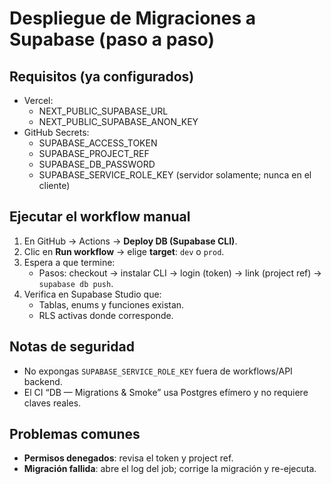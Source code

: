 # Despliegue de Migraciones a Supabase (paso a paso)

## Requisitos (ya configurados)
- Vercel:
  - NEXT_PUBLIC_SUPABASE_URL
  - NEXT_PUBLIC_SUPABASE_ANON_KEY
- GitHub Secrets:
  - SUPABASE_ACCESS_TOKEN
  - SUPABASE_PROJECT_REF
  - SUPABASE_DB_PASSWORD
  - SUPABASE_SERVICE_ROLE_KEY (servidor solamente; nunca en el cliente)

## Ejecutar el workflow manual
1) En GitHub → Actions → **Deploy DB (Supabase CLI)**.
2) Clic en **Run workflow** → elige **target**: `dev` o `prod`.
3) Espera a que termine:
   - Pasos: checkout → instalar CLI → login (token) → link (project ref) → `supabase db push`.
4) Verifica en Supabase Studio que:
   - Tablas, enums y funciones existan.
   - RLS activas donde corresponde.

## Notas de seguridad
- No expongas `SUPABASE_SERVICE_ROLE_KEY` fuera de workflows/API backend.
- El CI “DB — Migrations & Smoke” usa Postgres efímero y no requiere claves reales.

## Problemas comunes
- **Permisos denegados**: revisa el token y project ref.
- **Migración fallida**: abre el log del job; corrige la migración y re-ejecuta.
